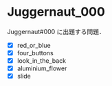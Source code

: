 # Juggernaut\_000
Juggernaut#000 に出題する問題．

- [x] red\_or\_blue
- [x] four\_buttons
- [x] look\_in\_the\_back
- [x] aluminium\_flower
- [x] slide
